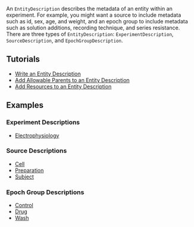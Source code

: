 <!-- description: Define the structure and metadata of experiments -->

An `EntityDescription` describes the metadata of an entity within an experiment. For example, you might want a source to include metadata such as id, sex, age, and weight, and an epoch group to include metadata such as solution additions, recording technique, and series resistance. There are three types of `EntityDescription`: `ExperimentDescription`, `SourceDescription`, and `EpochGroupDescription`.

## Tutorials
<ul class="list-unstyled">
<li><a href="Write-an-Entity-Description">Write an Entity Description</a></li>
<li><a href="Add-Allowable-Parents-to-an-Entity-Description">Add Allowable Parents to an Entity Description</a></li>
<li><a href="Add-Resources-to-an-Entity-Description">Add Resources to an Entity Description</a></li>
</ul>

## Examples
### Experiment Descriptions
<ul class="list-unstyled">
<li><a href="https://github.com/Symphony-DAS/symphony-matlab2/blob/master/src/main/resources/examples/%2Bio/%2Bgithub/%2Bsymphony_das/%2Bexperiments/Electrophysiology.m">Electrophysiology</a></li>
</ul>

### Source Descriptions
<ul class="list-unstyled">
<li><a href="https://github.com/Symphony-DAS/symphony-matlab2/blob/master/src/main/resources/examples/%2Bio/%2Bgithub/%2Bsymphony_das/%2Bsources/Cell.m">Cell</a></li>
<li><a href="https://github.com/Symphony-DAS/symphony-matlab2/blob/master/src/main/resources/examples/%2Bio/%2Bgithub/%2Bsymphony_das/%2Bsources/Preparation.m">Preparation</a></li>
<li><a href="https://github.com/Symphony-DAS/symphony-matlab2/blob/master/src/main/resources/examples/%2Bio/%2Bgithub/%2Bsymphony_das/%2Bsources/Subject.m">Subject</a></li>
</ul>

### Epoch Group Descriptions
<ul class="list-unstyled">
<li><a href="https://github.com/Symphony-DAS/symphony-matlab2/blob/master/src/main/resources/examples/%2Bio/%2Bgithub/%2Bsymphony_das/%2Bepochgroups/Control.m">Control</a></li>
<li><a href="https://github.com/Symphony-DAS/symphony-matlab2/blob/master/src/main/resources/examples/%2Bio/%2Bgithub/%2Bsymphony_das/%2Bepochgroups/Drug.m">Drug</a></li>
<li><a href="https://github.com/Symphony-DAS/symphony-matlab2/blob/master/src/main/resources/examples/%2Bio/%2Bgithub/%2Bsymphony_das/%2Bepochgroups/Wash.m">Wash</a></li>
</ul>